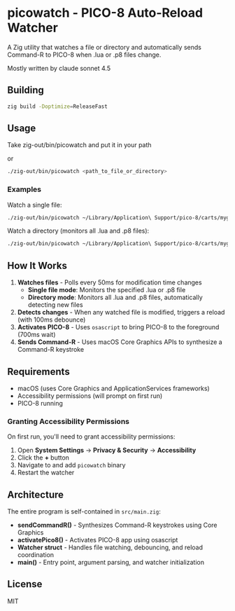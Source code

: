 # picowatch - PICO-8 Auto-Reload Watcher

A Zig utility that watches a file or directory and automatically sends Command-R to PICO-8 when .lua or .p8 files change. 

Mostly written by claude sonnet 4.5

## Building

```bash
zig build -Doptimize=ReleaseFast
```

## Usage

Take zig-out/bin/picowatch and put it in your path

or

```bash
./zig-out/bin/picowatch <path_to_file_or_directory>
```

### Examples

Watch a single file:
```bash
./zig-out/bin/picowatch ~/Library/Application\ Support/pico-8/carts/mygame.p8
```

Watch a directory (monitors all .lua and .p8 files):
```bash
./zig-out/bin/picowatch ~/Library/Application\ Support/pico-8/carts/mygame/
```

## How It Works

1. **Watches files** - Polls every 50ms for modification time changes
   - **Single file mode**: Monitors the specified .lua or .p8 file
   - **Directory mode**: Monitors all .lua and .p8 files, automatically detecting new files
2. **Detects changes** - When any watched file is modified, triggers a reload (with 100ms debounce)
3. **Activates PICO-8** - Uses `osascript` to bring PICO-8 to the foreground (700ms wait)
4. **Sends Command-R** - Uses macOS Core Graphics APIs to synthesize a Command-R keystroke

## Requirements

- macOS (uses Core Graphics and ApplicationServices frameworks)
- Accessibility permissions (will prompt on first run)
- PICO-8 running

### Granting Accessibility Permissions

On first run, you'll need to grant accessibility permissions:

1. Open **System Settings** → **Privacy & Security** → **Accessibility**
2. Click the **+** button
3. Navigate to and add `picowatch` binary
4. Restart the watcher

## Architecture

The entire program is self-contained in `src/main.zig`:

- **sendCommandR()** - Synthesizes Command-R keystrokes using Core Graphics
- **activatePico8()** - Activates PICO-8 app using osascript
- **Watcher struct** - Handles file watching, debouncing, and reload coordination
- **main()** - Entry point, argument parsing, and watcher initialization

## License

MIT

